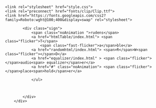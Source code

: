 <!DOCTYPE html>
<html>

<head>
    <meta charset="utf-8">
    <meta name="viewport" content="width=device-width, initial-scale=1">

    <link rel="stylesheet" href="style.css">
    <link rel="preconnect" href="fonts/clip/Clip.ttf">
    <link href="https://fonts.googleapis.com/css2?family=Roboto:wght@100;400&display=swap" rel="stylesheet">
</head>

<body>
    <div class="bg">
        <div class="darkOverlay">

            <div class="sign">
                <span class="noAnimation ">rudens</span>
                <a href="htmlTable/index.html"> <span class="flicker">T</span>
                    <span class="fast-flicker">a</span>ble</a>
                <a href="randomhtml/index.html"> <span>R</span>W<span class="flicker"></span>D</a>
                <a href="equalizer/index.html" > <span class="flicker"></span>audio<span> equalizer</span>er</a>
                <a href="#" class="noAnimation"> <span class="flicker"></span>place<span>hold</span>er</a>

                </ul>



            </div>
        </div>



</body>

</html>
